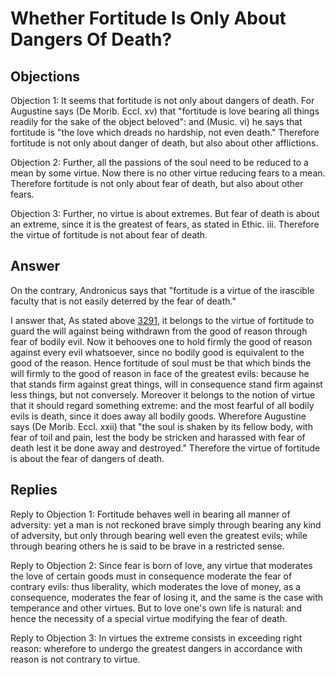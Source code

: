 # Whether Fortitude Is Only About Dangers Of Death?

## Objections

Objection 1: It seems that fortitude is not only about dangers of death. For Augustine says (De Morib. Eccl. xv) that "fortitude is love bearing all things readily for the sake of the object beloved": and (Music. vi) he says that fortitude is "the love which dreads no hardship, not even death." Therefore fortitude is not only about danger of death, but also about other afflictions.

Objection 2: Further, all the passions of the soul need to be reduced to a mean by some virtue. Now there is no other virtue reducing fears to a mean. Therefore fortitude is not only about fear of death, but also about other fears.

Objection 3: Further, no virtue is about extremes. But fear of death is about an extreme, since it is the greatest of fears, as stated in Ethic. iii. Therefore the virtue of fortitude is not about fear of death.

## Answer

On the contrary, Andronicus says that "fortitude is a virtue of the irascible faculty that is not easily deterred by the fear of death."

I answer that, As stated above [3291](A[3]), it belongs to the virtue of fortitude to guard the will against being withdrawn from the good of reason through fear of bodily evil. Now it behooves one to hold firmly the good of reason against every evil whatsoever, since no bodily good is equivalent to the good of the reason. Hence fortitude of soul must be that which binds the will firmly to the good of reason in face of the greatest evils: because he that stands firm against great things, will in consequence stand firm against less things, but not conversely. Moreover it belongs to the notion of virtue that it should regard something extreme: and the most fearful of all bodily evils is death, since it does away all bodily goods. Wherefore Augustine says (De Morib. Eccl. xxii) that "the soul is shaken by its fellow body, with fear of toil and pain, lest the body be stricken and harassed with fear of death lest it be done away and destroyed." Therefore the virtue of fortitude is about the fear of dangers of death.

## Replies

Reply to Objection 1: Fortitude behaves well in bearing all manner of adversity: yet a man is not reckoned brave simply through bearing any kind of adversity, but only through bearing well even the greatest evils; while through bearing others he is said to be brave in a restricted sense.

Reply to Objection 2: Since fear is born of love, any virtue that moderates the love of certain goods must in consequence moderate the fear of contrary evils: thus liberality, which moderates the love of money, as a consequence, moderates the fear of losing it, and the same is the case with temperance and other virtues. But to love one's own life is natural: and hence the necessity of a special virtue modifying the fear of death.

Reply to Objection 3: In virtues the extreme consists in exceeding right reason: wherefore to undergo the greatest dangers in accordance with reason is not contrary to virtue.